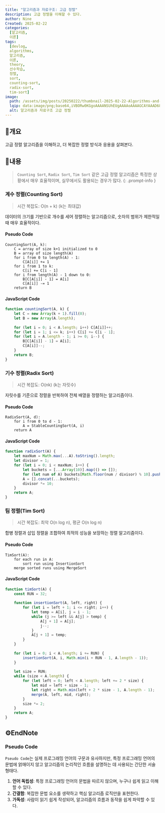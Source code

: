 ```yaml
---
title: "알고리즘과 자료구조: 고급 정렬"
description: 고급 정렬을 이해할 수 있다.
author: Nine
Created: 2025-02-22
categories:
  [알고리즘,
  이론]
tags:
  [devlog,
  algorithms,
  알고리즘,
  이론,
  theory,
  선수학습,
  정렬,
  sort,
  counting-sort,
  radix-sort,
  tim-sort]
image:
  path: /assets/img/posts/20250222/thumbnail-2025-02-22-Algorithms-and-Data-Structure-Sorting-Advanced.png
  lqip: data:image/png;base64,iVBORw0KGgoAAAANSUhEUgAAAAoAAAAGCAYAAAD68A/GAAAAAklEQVR4AewaftIAAABVSURBVI3BPQtAQACA4fe+cgxSFotBRv//B8miLiVfkYHUDZLhnkdUdXMRQBJI4+VJiVGW2KTs54IUivlwTIfjofGGreOR2QKjItza8qb5GPeeP5JANz/3ExZafViLAAAAAElFTkSuQmCC
  alt: 알고리즘과 자료구조 고급 정렬
---
```

## 📌개요

고급 정렬 알고리즘을 이해하고, 더 복잡한 정렬 방식과 응용을 살펴본다.

## 📌내용

> `Counting Sort`, `Radix Sort`, `Tim Sort` 같은 고급 정렬 알고리즘은 특정한 상황에서 매우 효율적이며, 실무에서도 활용되는 경우가 많다.
{: .prompt-info }

### 계수 정렬(Counting Sort)

>시간 복잡도: O(n + k) (k는 최대값)

데이터의 크기를 기반으로 개수를 세어 정렬하는 알고리즘으로, 숫자의 범위가 제한적일 때 매우 효율적이다.

#### Pseudo Code

```
CountingSort(A, k):
    C = array of size k+1 initialized to 0
    B = array of size length(A)
    for i from 0 to length(A) - 1:
        C[A[i]] += 1
    for i from 1 to k:
        C[i] += C[i - 1]
    for i from length(A) - 1 down to 0:
        B[C[A[i]] - 1] = A[i]
        C[A[i]] -= 1
    return B
```

#### JavaScript Code

```js
function countingSort(A, k) {
    let C = new Array(k + 1).fill(0);
    let B = new Array(A.length);
    
    for (let i = 0; i < A.length; i++) C[A[i]]++;
    for (let i = 1; i <= k; i++) C[i] += C[i - 1];
    for (let i = A.length - 1; i >= 0; i--) {
        B[C[A[i]] - 1] = A[i];
        C[A[i]]--;
    }
    return B;
}
```

### 기수 정렬(Radix Sort)

>시간 복잡도: O(nk) (k는 자릿수)

자릿수를 기준으로 정렬을 반복하여 전체 배열을 정렬하는 알고리즘이다.

#### Pseudo Code

```
RadixSort(A, d):
    for i from 0 to d - 1:
        A = StableCountingSort(A, i)
    return A
```

#### JavaScript Code

```js
function radixSort(A) {
    let maxNum = Math.max(...A).toString().length;
    let divisor = 1;
    for (let i = 0; i < maxNum; i++) {
        let buckets = [...Array(10)].map(() => []);
        for (let num of A) buckets[Math.floor(num / divisor) % 10].push(num);
        A = [].concat(...buckets);
        divisor *= 10;
    }
    return A;
}
```

### 팀 정렬(Tim Sort)

>시간 복잡도: 최악 O(n log n), 평균 O(n log n)

합병 정렬과 삽입 정렬을 조합하여 최적의 성능을 보장하는 정렬 알고리즘이다.

#### Pseudo Code

```
TimSort(A):
    for each run in A:
        sort run using InsertionSort
    merge sorted runs using MergeSort
```

#### JavaScript Code

```js
function timSort(A) {
    const RUN = 32;
    
    function insertionSort(A, left, right) {
        for (let i = left + 1; i <= right; i++) {
            let temp = A[i], j = i - 1;
            while (j >= left && A[j] > temp) {
                A[j + 1] = A[j];
                j--;
            }
            A[j + 1] = temp;
        }
    }
    
    for (let i = 0; i < A.length; i += RUN) {
        insertionSort(A, i, Math.min(i + RUN - 1, A.length - 1));
    }
    
    let size = RUN;
    while (size < A.length) {
        for (let left = 0; left < A.length; left += 2 * size) {
            let mid = left + size - 1;
            let right = Math.min(left + 2 * size - 1, A.length - 1);
            merge(A, left, mid, right);
        }
        size *= 2;
    }
    return A;
}
```

## ⚙️EndNote

### Pseudo Code

`Pseudo Code`는 실제 프로그래밍 언어의 구문과 유사하지만, 특정 프로그래밍 언어의 문법에 얽매이지 않고 알고리즘의 논리적인 흐름을 설명하는 데 사용되는 간단한 서술 형태다.

1. **언어 독립성**: 특정 프로그래밍 언어의 문법을 따르지 않으며, 누구나 쉽게 읽고 이해할 수 있다.
2. **간결함**: 복잡한 문법 요소를 생략하고 핵심 알고리즘 로직만을 표현한다.
3. **가독성**: 사람이 읽기 쉽게 작성되어, 알고리즘의 흐름과 동작을 쉽게 파악할 수 있다.
